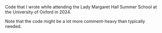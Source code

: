 Code that I wrote while attending the Lady Margaret Hall Summer School at the University of Oxford in 2024.

Note that the code might be a lot more comment-heavy than typically needed.
